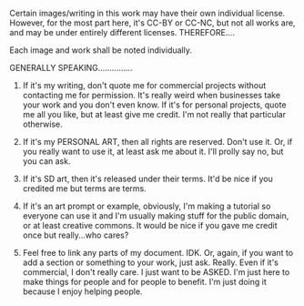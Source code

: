 Certain images/writing in this work may have their own individual license. However, for the most part here, it's CC-BY or CC-NC, but not all works are, and may be under entirely different licenses. THEREFORE....

Each image and work shall be noted individually.

GENERALLY SPEAKING...............

1. If it's my writing, don't quote me for commercial projects without contacting me for permission. It's really weird when businesses take your work and you don't even know. If it's for personal projects, quote me all you like, but at least give me credit. I'm not really that particular otherwise.

2. If it's my PERSONAL ART, then all rights are reserved. Don't use it. Or, if you really want to use it, at least ask me about it. I'll prolly say no, but you can ask.

3. If it's SD art, then it's released under their terms. It'd be nice if you credited me but terms are terms.

4. If it's an art prompt or example, obviously, I'm making a tutorial so everyone can use it and I'm usually making stuff for the public domain, or at least creative commons. It would be nice if you gave me credit once but really...who cares?

5. Feel free to link any parts of my document. IDK. Or, again, if you want to add a section or something to your work, just ask. Really. Even if it's commercial, I don't really care. I just want to be ASKED. I'm just here to make things for people and for people to benefit. I'm just doing it because I enjoy helping people.
